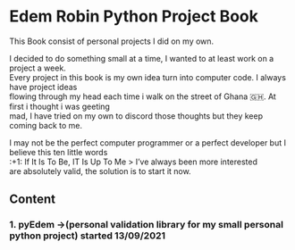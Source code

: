 # **Edem Robin Python Project Book** <br>
<p> This Book consist of personal projects I did on my own.</p>
<p>I decided to do something small at a time, I wanted to at least work on a project a week.<br>
 Every project in this book is my own idea turn into computer code. I always have project ideas<br>
 flowing through my head each time i walk on the street of Ghana 🇬🇭. At first i thought i was geeting<br>
 mad, I have tried on my own to discord those thoughts but they keep coming back to me.
</p>
<p> I may not be the perfect computer programmer or a perfect developer but I believe this ten little words<br>
:+1: If It Is To Be, IT Is Up To Me > I’ve always been more interested <br>
are absolutely valid, the solution is to start it now.
</p>

## Content<br>
### 1. pyEdem ->(personal validation library for my small personal python project) started 13/09/2021